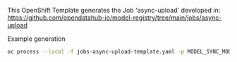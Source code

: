 This OpenShift Template generates the Job 'async-upload' developed in: https://github.com/opendatahub-io/model-registry/tree/main/jobs/async-upload

Example generation

```sh
oc process --local -f jobs-async-upload-template.yaml -p MODEL_SYNC_MODEL_ID=1 -p MODEL_SYNC_MODEL_VERSION_ID=3 -p MODEL_SYNC_MODEL_ARTIFACT_ID=6 -p MODEL_SYNC_REGISTRY_SERVER_ADDRESS=https://... -p MODEL_SYNC_REGISTRY_PORT=443 -p SOURCE_CONNECTION=my-s3-credentials -p DESTINATION_CONNECTION=my-oci-credentials -o yaml
```
